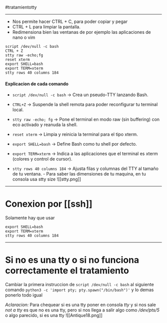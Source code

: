 #tratamientotty

-----------

- Nos permite hacer CTRL + C, para poder copiar y pegar
- CTRL + L para limpiar la pantalla. 
- Redimensiona bien las ventanas de por ejemplo las aplicaciones de nano o vim

```shell
script /dev/null -c bash
CTRL + Z
stty raw -echo;fg
reset xterm
export SHELL=bash
export TERM=xterm
stty rows 40 columns 184
```
#### Explicacion de cada comando
- `script /dev/null -c bash` → Crea un pseudo-TTY lanzando Bash.
    
- `CTRL+Z` → Suspende la shell remota para poder reconfigurar tu terminal local.
    
- `stty raw -echo; fg` → Pone el terminal en modo raw (sin buffering) con eco activado y reanuda la shell.
    
- `reset xterm` → Limpia y reinicia la terminal para el tipo xterm.
    
- `export SHELL=bash` → Define Bash como tu shell por defecto.
    
- `export TERM=xterm` → Indica a las aplicaciones que el terminal es xterm (colores y control de cursor).
    
- `stty rows 40 columns 184` → Ajusta filas y columnas del TTY al tamaño de tu ventana.
		-  Para saber las dimensiones de tu maquina, en tu consola usa stty size
		![[stty.png]]

-------
# Conexion por [[ssh]]

Solamente hay que usar

```
export SHELL=bash
export TERM=xterm
stty rows 40 columns 184
```

-------
# Si no es una tty o si no funciona correctamente el tratamiento

Cambiar la primera instruccion de `script /dev/null -c bash` al siguiente comando `python3 -c 'import pty; pty.spawn("/bin/bash")'` y lo demas ponerlo todo igual

*Aclaracion:*
	Para chequear si es una tty poner en consola *tty* y si nos sale *not a tty*  es que no es una tty, pero si nos llega a salir algo como */dev/pts/5* o algo parecido, si es una tty
	 ![[Antique18.png]]
	
